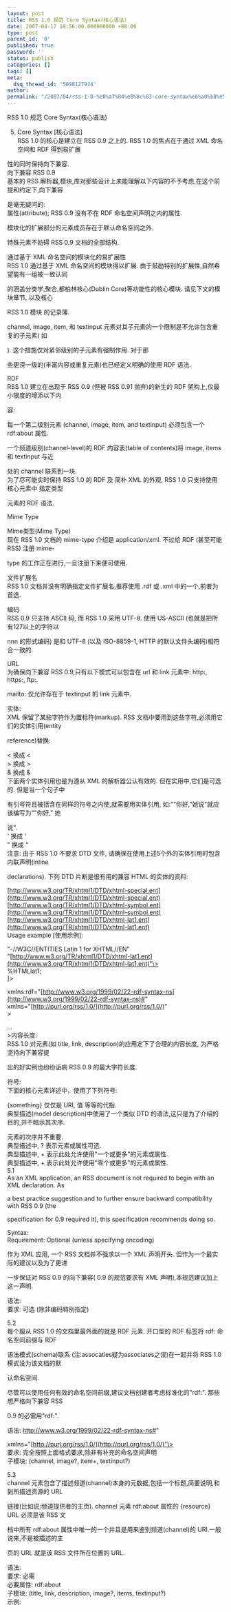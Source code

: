 ```yaml
---
layout: post
title: RSS 1.0 规范 Core Syntax(核心语法)
date: 2007-04-17 18:56:00.000000000 +08:00
type: post
parent_id: '0'
published: true
password: ''
status: publish
categories: []
tags: []
meta:
  dsq_thread_id: '5098127914'
author: 
permalink: "/2007/04/rss-1-0-%e8%a7%84%e8%8c%83-core-syntax%e6%a0%b8%e5%bf%83%e8%af%ad%e6%b3%95.html"
---
```

RSS 1.0 规范 Core Syntax(核心语法)

5. Core Syntax [核心语法]  
RSS 1.0 的核心是建立在 RSS 0.9 之上的. RSS 1.0 的焦点在于通过 XML 命名空间和 RDF 得到易扩展

性的同时保持向下兼容.  
向下兼容 RSS 0.9   
基本的 RSS 解析器,模块,库对那些设计上未能理解以下内容的不予考虑,在这个前提和约定下,向下兼容

是毫无疑问的:   
属性(attribute); RSS 0.9 没有不在 RDF 命名空间声明之内的属性.

模块化的扩展部分的元素成员存在于默认命名空间之外.

特殊元素不妨碍 RSS 0.9 文档的全部结构.

通过基于 XML 命名空间的模块化的易扩展性  
RSS 1.0 通过基于 XML 命名空间的模块得以扩展. 由于鼓励特别的扩展性,自然希望能有一组被一致认同

的涵盖分类学,聚合,都柏林核心(Dublin Core)等功能性的核心模块. 请见下文的模块章节, 以及核心

RSS 1.0 模块 的记录簿.

channel, image, item, 和 textinput 元素对其子元素的一个限制是不允许包含重复的子元素( 如

<item><subject></subject><subject></subject></item> ). 这个措施仅对紧邻级别的子元素有强制作用. 对于那

些更深一级的(丰富内容或重复元素)也已经定义明确的使用 RDF 语法.

RDF  
RSS 1.0 建立在出现于 RSS 0.9 (但被 RSS 0.91 抛弃)的新生的 RDF 架构上,仅最小限度的增添以下内

容:

每一个第二级别元素 (channel, image, item, and textinput) 必须包含一个 rdf:about 属性.

一个频道级别(channel-level)的 RDF 内容表(table of contents)将 image, items 和 textinput 与近

处的 channel 联系到一块.  
为了尽可能实时保持 RSS 1.0 的 RDF 及 简朴 XML 的外观, RSS 1.0 只支持使用 核心元素中 指定类型

元素的 RDF 语法.

Mime Type

Mime类型(Mime Type)  
现在 RSS 1.0 文档的 mime-type 介绍是 application/xml. 不过给 RDF (甚至可能 RSS) 注册 mime-

type 的工作正在进行,一旦注册下来便可使用.

文件扩展名  
RSS 1.0 文档并没有明确指定文件扩展名,推荐使用 .rdf 或 .xml 中的一个,前者为首选.

编码  
RSS 0.9 只支持 ASCII 码, 而 RSS 1.0 采用 UTF-8. 使用 US-ASCII (也就是把所有127以上的字符以

nnn 的形式编码) 是和 UTF-8 (以及 ISO-8859-1, HTTP 的默认文件头编码)相符合一致的.

URL  
为确保向下兼容 RSS 0.9,只有以下模式可以包含在 url 和 link 元素中: http:, https:, ftp:.

mailto: 仅允许存在于 textinput 的 link 元素中.

实体:  
XML 保留了某些字符作为置标符(markup). RSS 文档中要用到这些字符,必须用它们的实体引用(entity

reference)替换:

\< 换成 \<   
\> 换成 \>   
& 换成 &  
下面两个实体引用也是为遵从 XML 的解析器公认有效的. 但在实用中,它们是可选的. 但是当一个句子中

有引号符且被括含在同样的符号之内使,就需要用实体引用, 如:""你好,"她说"就应该编写为""你好," 她

说".   
' 换成 '   
" 换成 "  
注意: 由于 RSS 1.0 不要求 DTD 文件, 请确保在使用上述5个外的实体引用时包含内联声明(inline

declarations). 下列 DTD 片断是很有用的兼容 HTML 的实体的资料:

[http://www.w3.org/TR/xhtml1/DTD/xhtml-special.ent](http://www.w3.org/TR/xhtml1/DTD/xhtml-special.ent)   
[http://www.w3.org/TR/xhtml1/DTD/xhtml-symbol.ent](http://www.w3.org/TR/xhtml1/DTD/xhtml-symbol.ent)   
[http://www.w3.org/TR/xhtml1/DTD/xhtml-lat1.ent](http://www.w3.org/TR/xhtml1/DTD/xhtml-lat1.ent)  
Usage example [使用示例]:

<?xml version="1.0"?>

"-//W3C//ENTITIES Latin 1 for XHTML//EN"  
 "[http://www.w3.org/TR/xhtml1/DTD/xhtml-lat1.ent](http://www.w3.org/TR/xhtml1/DTD/xhtml-lat1.ent)"\>  
%HTMLlat1;  
]\>

<rdf></rdf> xmlns:rdf="[http://www.w3.org/1999/02/22-rdf-syntax-ns](http://www.w3.org/1999/02/22-rdf-syntax-ns)#"  
 xmlns="[http://purl.org/rss/1.0/](http://purl.org/rss/1.0/)"  
\>

...  
\>内容长度:  
RSS 1.0 对元素(如 title, link, description)的应用定下了合理的内容长度, 为严格坚持向下兼容提

出的好实例也纷纷诟病 RSS 0.9 的最大字符长度.

符号:  
下面的核心元素详述中，使用了下列符号:

{something} 仅仅是 URI, 值 等等的代指.   
典型描述(model description)中使用了一个类似 DTD 的语法,这只是为了介绍的目的,并不暗示其次序.

元素的次序并不重要.   
典型描述中, ? 表示元素或属性可选.   
典型描述中, + 表示此处允许使用"一个或更多"的元素或属性.   
典型描述中, + 表示此处允许使用"零个或更多"的元素或属性.  
5.1 <?xml version="1.0"?>  
As an XML application, an RSS document is not required to begin with an XML declaration. As

a best practice suggestion and to further ensure backward compatibility with RSS 0.9 (the

specification for 0.9 required it), this specification recommends doing so.

Syntax: <?xml version="1.0"?>  
Requirement: Optional (unless specifying encoding)

作为 XML 应用, 一个 RSS 文档并不强求以一个 XML 声明开头. 但作为一个最实际的建议以及为了更进

一步保证对 RSS 0.9 的向下兼容( 0.9 的规范要求有 XML 声明),本规范建议加上这一声明.

语法: <?xml version="1.0"?>  
要求: 可选 (除非编码特别指定)

5.2 <rdf><br>
每个服从 RSS 1.0 的文档里最外面的就是 RDF 元素. 开口型的 RDF 标签将 rdf: 命名空间前缀与 RDF </rdf>

语法模式(schema)联系 (注:assocaties疑为associates之误)在一起并将 RSS 1.0 模式设为该文档的默

认命名空间.

尽管可以使用任何有效的命名空间前缀,建议文档创建者考虑标准化的"rdf:". 那些想严格向下兼容 RSS

0.9 的必需用"rdf:".

语法: <rdf xmlns:rdf="&lt;a href=" http:>http://www.w3.org/1999/02/22-rdf-syntax-ns#" </rdf>

xmlns="[http://purl.org/rss/1.0/](http://purl.org/rss/1.0/)"\>  
要求: 完全按照上面格式要求,除非有补充的命名空间声明  
子模块: (channel, image?, item+, textinput?)

5.3 <channel><br>
channel 元素包含了描述频道(channel)本身的元数据,包括一个标题,简要说明,和到所描述资源的 URL </channel>

链接(比如说:频道提供者的主页). channel 元素 rdf:about 属性的 {resource} URL 必须是该 RSS 文

档中所有 rdf:about 属性中唯一的一个并且是用来鉴别频道(channel)的 URI.一般说来,不是被描述的主

页的 URL 就是该 RSS 文件所在位置的 URL.

语法: <channel rdf:about="{resource}"><br>
要求: 必需<br>
必要属性: rdf:about<br>
子模块: (title, link, description, image?, items, textinput?)<br>
示例:</channel>


